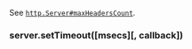 
See [`http.Server#maxHeadersCount`][].

### server.setTimeout([msecs][, callback])
<!-- YAML
added: v0.11.2
-->
[`http.Agent`]: http.html#http_class_http_agent
[`http.Server#keepAliveTimeout`]: http.html#http_server_keepalivetimeout
[`http.Server#maxHeadersCount`]: http.html#http_server_maxheaderscount
[`http.Server#setTimeout()`]: http.html#http_server_settimeout_msecs_callback
[`http.Server#timeout`]: http.html#http_server_timeout
[`http.Server`]: http.html#http_class_http_server
[`http.createServer()`]: http.html#http_http_createserver_options_requestlistener